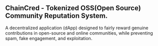 ## ChainCred - Tokenized OSS(Open Source) Community Reputation System.

A decentralized application (dApp) designed to fairly reward genuine contributions in open-source and online communities, while preventing spam, fake engagement, and exploitation. 